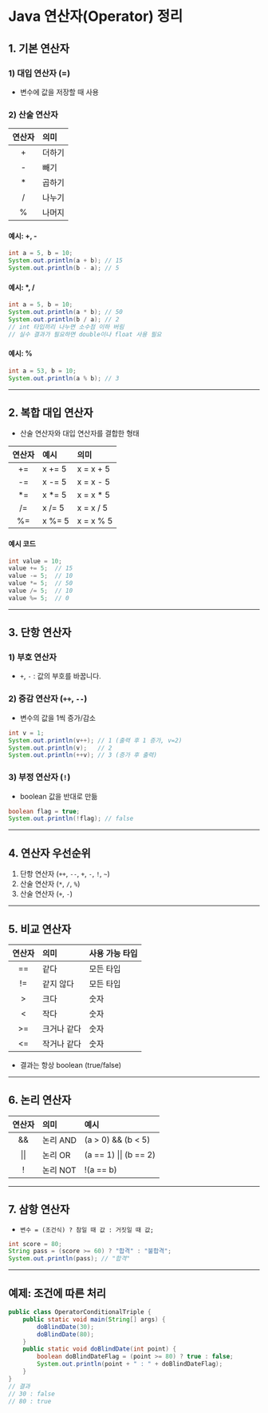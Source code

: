 
# Java 연산자(Operator) 정리

## 1. 기본 연산자

### 1) 대입 연산자 (=)
- 변수에 값을 저장할 때 사용

### 2) 산술 연산자

| 연산자 | 의미     |
| :----: | :------ |
|   +    | 더하기   |
|   -    | 빼기     |
|   *    | 곱하기   |
|   /    | 나누기   |
|   %    | 나머지   |




#### 예시: +, -
```java
int a = 5, b = 10;
System.out.println(a + b); // 15
System.out.println(b - a); // 5
```

#### 예시: *, /

```java
int a = 5, b = 10;
System.out.println(a * b); // 50
System.out.println(b / a); // 2
// int 타입끼리 나누면 소수점 이하 버림
// 실수 결과가 필요하면 double이나 float 사용 필요
```

#### 예시: %

```java
int a = 53, b = 10;
System.out.println(a % b); // 3
```

---

## 2. 복합 대입 연산자

- 산술 연산자와 대입 연산자를 결합한 형태

| 연산자 | 예시   | 의미      |
| :----: | :----- | :-------- |
|   +=   | x += 5 | x = x + 5 |
|   -=   | x -= 5 | x = x - 5 |
|   *=   | x *= 5 | x = x * 5 |
|   /=   | x /= 5 | x = x / 5 |
|   %=   | x %= 5 | x = x % 5 |

#### 예시 코드

```java
int value = 10;
value += 5;  // 15
value -= 5;  // 10
value *= 5;  // 50
value /= 5;  // 10
value %= 5;  // 0
```

---

## 3. 단항 연산자

### 1) 부호 연산자

- `+`, `-` : 값의 부호를 바꿉니다.

### 2) 증감 연산자 (`++`, `--`)

- 변수의 값을 1씩 증가/감소

```java
int v = 1;
System.out.println(v++); // 1 (출력 후 1 증가, v=2)
System.out.println(v);   // 2
System.out.println(++v); // 3 (증가 후 출력)
```

### 3) 부정 연산자 (`!`)

- boolean 값을 반대로 만듦

```java
boolean flag = true;
System.out.println(!flag); // false
```

---

## 4. 연산자 우선순위

1. 단항 연산자 (`++`, `--`, `+`, `-`, `!`, `~`)
2. 산술 연산자 (`*`, `/`, `%`)
3. 산술 연산자 (`+`, `-`)

---

## 5. 비교 연산자

| 연산자 | 의미        | 사용 가능 타입 |
| :----: | :---------- | :------------- |
|   ==   | 같다        | 모든 타입      |
|   !=   | 같지 않다   | 모든 타입      |
|   >    | 크다        | 숫자           |
|   <    | 작다        | 숫자           |
|   >=   | 크거나 같다 | 숫자           |
|   <=   | 작거나 같다 | 숫자           |

- 결과는 항상 boolean (true/false)

---

## 6. 논리 연산자

| 연산자 | 의미     | 예시                   |
| :----: | :------- | :--------------------- |
|   &&   | 논리 AND | (a > 0) && (b < 5)     |
|  \|\|  | 논리 OR  | (a == 1) \|\| (b == 2) |
|   !    | 논리 NOT | !(a == b)              |

---

## 7. 삼항 연산자

- `변수 = (조건식) ? 참일 때 값 : 거짓일 때 값;`

```java
int score = 80;
String pass = (score >= 60) ? "합격" : "불합격";
System.out.println(pass); // "합격"
```

---

## 예제: 조건에 따른 처리

```java
public class OperatorConditionalTriple {
    public static void main(String[] args) {
        doBlindDate(30);
        doBlindDate(80);
    }
    public static void doBlindDate(int point) {
        boolean doBlindDateFlag = (point >= 80) ? true : false;
        System.out.println(point + " : " + doBlindDateFlag);
    }
}
// 결과
// 30 : false
// 80 : true
```
